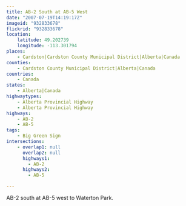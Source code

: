 ```yaml
---
title: AB-2 South at AB-5 West
date: "2007-07-19T14:19:17Z"
imageid: "932833678"
flickrid: "932833678"
location:
    latitude: 49.202739
    longitude: -113.301794
places:
    - Cardston|Cardston County Municipal District|Alberta|Canada
counties:
    - Cardston County Municipal District|Alberta|Canada
countries:
    - Canada
states:
    - Alberta|Canada
highwaytypes:
    - Alberta Provincial Highway
    - Alberta Provincial Highway
highways:
    - AB-2
    - AB-5
tags:
    - Big Green Sign
intersections:
    - overlap1: null
      overlap2: null
      highways1:
        - AB-2
      highways2:
        - AB-5

---
```

AB-2 south at AB-5 west to Waterton Park.